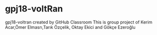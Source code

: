 # gpj18-voltRan
gpj18-voltran created by GitHub Classroom
This is group project of Kerim Acar,Ömer Elmasrı,Tarık Özçelik, Oktay Ekici and Gökçe Ezeroğlu
